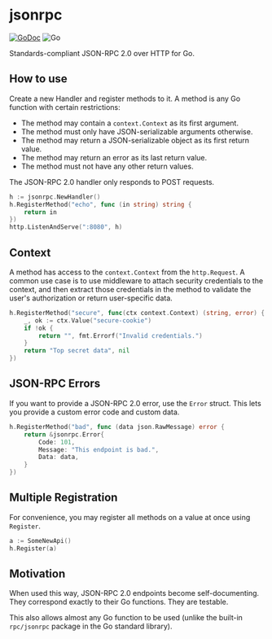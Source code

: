 # jsonrpc

[![GoDoc](https://godoc.org/github.com/chowey/jsonrpc?status.svg)](https://godoc.org/github.com/chowey/jsonrpc)
![Go](https://github.com/chowey/jsonrpc/workflows/Go/badge.svg)

Standards-compliant JSON-RPC 2.0 over HTTP for Go.

## How to use

Create a new Handler and register methods to it. A method is any Go function with certain restrictions:

* The method may contain a `context.Context` as its first argument.
* The method must only have JSON-serializable arguments otherwise.
* The method may return a JSON-serializable object as its first return value.
* The method may return an error as its last return value.
* The method must not have any other return values.

The JSON-RPC 2.0 handler only responds to POST requests.

```go
h := jsonrpc.NewHandler()
h.RegisterMethod("echo", func (in string) string {
	return in
})
http.ListenAndServe(":8080", h)
```

## Context

A method has access to the `context.Context` from the `http.Request`. A common use case is to use middleware to attach security credentials to the context, and then extract those credentials in the method to validate the user's authorization or return user-specific data.

```go
h.RegisterMethod("secure", func(ctx context.Context) (string, error) {
	_, ok := ctx.Value("secure-cookie")
	if !ok {
		return "", fmt.Errorf("Invalid credentials.")
	}
	return "Top secret data", nil
})
```

## JSON-RPC Errors

If you want to provide a JSON-RPC 2.0 error, use the `Error` struct. This lets you provide a custom error code and custom data.

```go
h.RegisterMethod("bad", func (data json.RawMessage) error {
	return &jsonrpc.Error{
		Code: 101,
		Message: "This endpoint is bad.",
		Data: data,
	}
})
```

## Multiple Registration

For convenience, you may register all methods on a value at once using `Register`.

```go
a := SomeNewApi()
h.Register(a)
```

## Motivation

When used this way, JSON-RPC 2.0 endpoints become self-documenting. They correspond exactly to their Go functions. They are testable.

This also allows almost any Go function to be used (unlike the built-in `rpc/jsonrpc` package in the Go standard library).
